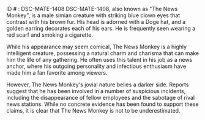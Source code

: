ID # : DSC-MATE-1408
DSC-MATE-1408, also known as "The News Monkey", is a male simian creature with striking blue clown eyes that contrast with his brown fur. His head is adorned with a Doge hat, and a golden earring decorates each of his ears. He is frequently seen wearing a red scarf and smoking a cigarette.

While his appearance may seem comical, The News Monkey is a highly intelligent creature, possessing a natural charm and charisma that can make him the life of any gathering. He often uses this talent in his job as a news anchor, where his outgoing personality and infectious enthusiasm have made him a fan favorite among viewers.

However, The News Monkey's jovial nature belies a darker side. Reports suggest that he has been involved in a number of suspicious incidents, including the disappearance of fellow employees and the sabotage of rival news stations. While no concrete evidence has been found to support these claims, it is clear that The News Monkey is not to be underestimated.